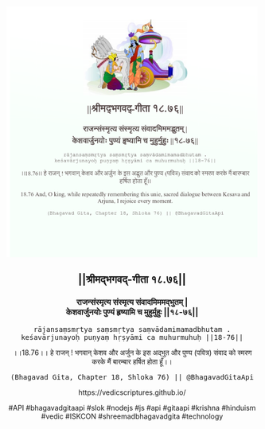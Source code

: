 <img src="../../asset/BG_18_76.png"/>
<center><h2>||श्रीमद्‍भगवद्‍-गीता १८.७६||</h2>
<h3>राजन्संस्मृत्य संस्मृत्य संवादमिममद्भुतम् |<br/>केशवार्जुनयोः पुण्यं हृष्यामि च मुहुर्मुहुः ||१८-७६||</h3>
<pre>rājansaṃsmṛtya saṃsmṛtya saṃvādamimamadbhutam .<br/>keśavārjunayoḥ puṇyaṃ hṛṣyāmi ca muhurmuhuḥ ||18-76||</pre>
<p>।।18.76।। हे राजन् ! भगवान् केशव और अर्जुन के इस अद्भुत और पुण्य (पवित्र) संवाद को स्मरण करके मैं बारम्बार हर्षित होता हूँ।।</p>
<pre>(Bhagavad Gita, Chapter 18, Shloka 76) || @BhagavadGitaApi</pre><p>https://vedicscriptures.github.io/</p><p>#API #bhagavadgitaapi #slok #nodejs #js #api #gitaapi #krishna #hinduism #vedic #ISKCON #shreemadbhagavadgita #technology</p></center>